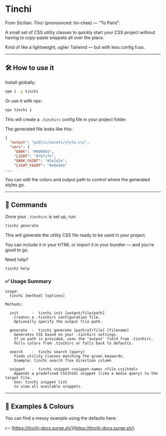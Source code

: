 # Tinchi

From Sicilian: _Tìnci_ (pronounced: tin-chee) — “To Paint”.

A small set of CSS utility classes to quickly start your CSS project without having to copy-paste snippets all over the place.

Kind of like a lightweight, uglier Tailwind — but with less config fuss.

---

## 🛠 How to use it

Install globally:

```bash
npm i -g tinchi
```

Or use it with npx:

```bash
npx tinchi i
```

This will create a `.tinchirc` config file in your project folder.

The generated file looks like this:

```json
{
  "output": "public/assets/style.css",
  "vars": {
    "DARK": "#000003",
    "LIGHT": "#fbfcfe",
    "DARK_FAINT": "#2e2e2e",
    "LIGHT_FAINT": "#e8e9eb"
...
```

You can edit the colors and output path to control where the generated styles go.

---

## 🚀 Commands

Once your `.tinchirc` is set up, run:

```bash
tinchi generate
```

This will generate the utility CSS file ready to be used in your project.

You can include it in your HTML or import it in your bundler — and you're good to go.

Need help?

```bash
tinchi help
```

### ✅ Usage Summary

```
usage:
  tinchi [method] [options]

Methods:

  init      -  tinchi init [output/file/path]
    Creates a .tinchirc configuration file.
    Optionally specify the output file path.

  generate  -  tinchi generate [path/of/file] [filename]
    Generates CSS based on your .tinchirc settings.
    If no path is provided, uses the 'output' field from .tinchirc.
    Pulls colors from .tinchirc or falls back to defaults.

  search    -  tinchi search [query]
    Finds utility classes matching the given keywords.
    Example: tinchi search flex direction column

  snippet   -  tinchi snippet <snippet-name> <file.css|html>
    Appends a predefined CSS|html snippet (like a media query) to the target file.
    Use: tinchi snippet list
    to view all available snippets.
```

---

## 🎨 Examples & Colours

You can find a messy example using the defaults here:

👉 [https://tinchi-docs.surge.sh/](https://tinchi-docs.surge.sh/)
